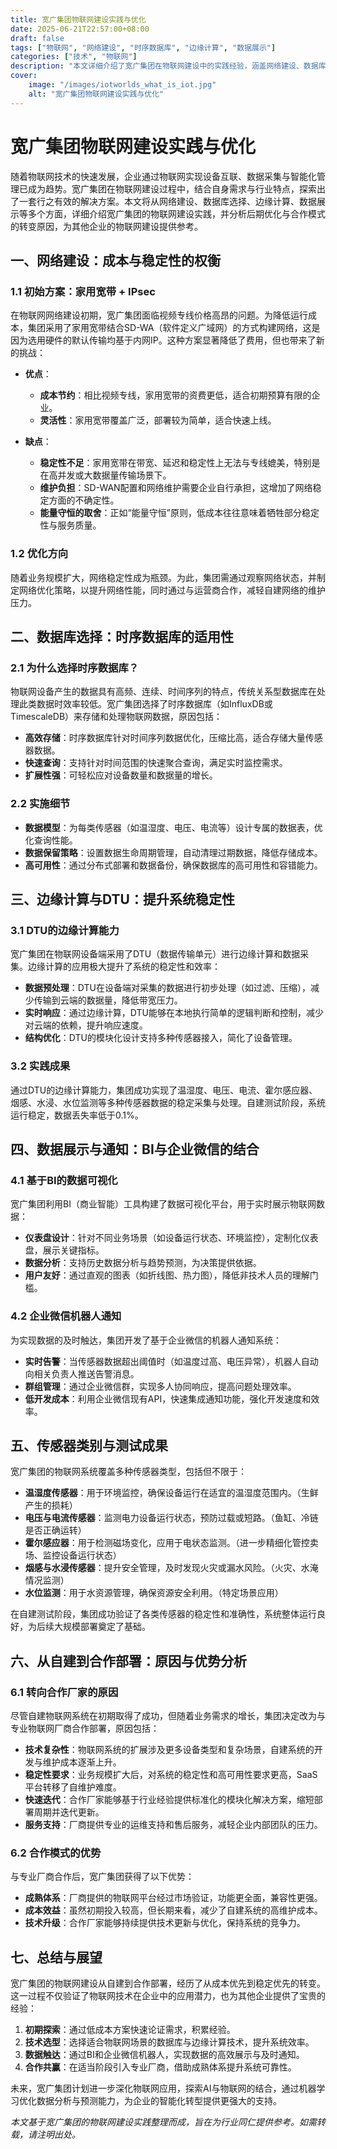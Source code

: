 ```yaml
---
title: 宽广集团物联网建设实践与优化
date: 2025-06-21T22:57:00+08:00
draft: false
tags: ["物联网", "网络建设", "时序数据库", "边缘计算", "数据展示"]
categories: ["技术", "物联网"]
description: "本文详细介绍了宽广集团在物联网建设中的实践经验，涵盖网络建设、数据库选择、边缘计算、数据展示等方面，并分析了后期优化与合作模式的选择。"
cover:
    image: "/images/iotworlds_what_is_iot.jpg" 
    alt: "宽广集团物联网建设实践与优化"
---
```


# 宽广集团物联网建设实践与优化

随着物联网技术的快速发展，企业通过物联网实现设备互联、数据采集与智能化管理已成为趋势。宽广集团在物联网建设过程中，结合自身需求与行业特点，探索出了一套行之有效的解决方案。本文将从网络建设、数据库选择、边缘计算、数据展示等多个方面，详细介绍宽广集团的物联网建设实践，并分析后期优化与合作模式的转变原因，为其他企业的物联网建设提供参考。

## 一、网络建设：成本与稳定性的权衡

### 1.1 初始方案：家用宽带 + IPsec
在物联网网络建设初期，宽广集团面临视频专线价格高昂的问题。为降低运行成本，集团采用了家用宽带结合SD-WA（软件定义广域网）的方式构建网络，这是因为选用硬件的默认传输均基于内网IP。这种方案显著降低了费用，但也带来了新的挑战：

- **优点**：
  - **成本节约**：相比视频专线，家用宽带的资费更低，适合初期预算有限的企业。
  - **灵活性**：家用宽带覆盖广泛，部署较为简单，适合快速上线。

- **缺点**：
  - **稳定性不足**：家用宽带在带宽、延迟和稳定性上无法与专线媲美，特别是在高并发或大数据量传输场景下。
  - **维护负担**：SD-WAN配置和网络维护需要企业自行承担，这增加了网络稳定方面的不确定性。
  - **能量守恒的取舍**：正如“能量守恒”原则，低成本往往意味着牺牲部分稳定性与服务质量。

### 1.2 优化方向
随着业务规模扩大，网络稳定性成为瓶颈。为此，集团需通过观察网络状态，并制定网络优化策略，以提升网络性能，同时通过与运营商合作，减轻自建网络的维护压力。

## 二、数据库选择：时序数据库的适用性

### 2.1 为什么选择时序数据库？
物联网设备产生的数据具有高频、连续、时间序列的特点，传统关系型数据库在处理此类数据时效率较低。宽广集团选择了时序数据库（如InfluxDB或TimescaleDB）来存储和处理物联网数据，原因包括：

- **高效存储**：时序数据库针对时间序列数据优化，压缩比高，适合存储大量传感器数据。
- **快速查询**：支持针对时间范围的快速聚合查询，满足实时监控需求。
- **扩展性强**：可轻松应对设备数量和数据量的增长。

### 2.2 实施细节
- **数据模型**：为每类传感器（如温湿度、电压、电流等）设计专属的数据表，优化查询性能。
- **数据保留策略**：设置数据生命周期管理，自动清理过期数据，降低存储成本。
- **高可用性**：通过分布式部署和数据备份，确保数据库的高可用性和容错能力。

## 三、边缘计算与DTU：提升系统稳定性

### 3.1 DTU的边缘计算能力
宽广集团在物联网设备端采用了DTU（数据传输单元）进行边缘计算和数据采集。边缘计算的应用极大提升了系统的稳定性和效率：

- **数据预处理**：DTU在设备端对采集的数据进行初步处理（如过滤、压缩），减少传输到云端的数据量，降低带宽压力。
- **实时响应**：通过边缘计算，DTU能够在本地执行简单的逻辑判断和控制，减少对云端的依赖，提升响应速度。
- **结构优化**：DTU的模块化设计支持多种传感器接入，简化了设备管理。

### 3.2 实践成果
通过DTU的边缘计算能力，集团成功实现了温湿度、电压、电流、霍尔感应器、烟感、水浸、水位监测等多种传感器数据的稳定采集与处理。自建测试阶段，系统运行稳定，数据丢失率低于0.1%。

## 四、数据展示与通知：BI与企业微信的结合

### 4.1 基于BI的数据可视化
宽广集团利用BI（商业智能）工具构建了数据可视化平台，用于实时展示物联网数据：

- **仪表盘设计**：针对不同业务场景（如设备运行状态、环境监控），定制化仪表盘，展示关键指标。
- **数据分析**：支持历史数据分析与趋势预测，为决策提供依据。
- **用户友好**：通过直观的图表（如折线图、热力图），降低非技术人员的理解门槛。

### 4.2 企业微信机器人通知
为实现数据的及时触达，集团开发了基于企业微信的机器人通知系统：

- **实时告警**：当传感器数据超出阈值时（如温度过高、电压异常），机器人自动向相关负责人推送告警消息。
- **群组管理**：通过企业微信群，实现多人协同响应，提高问题处理效率。
- **低开发成本**：利用企业微信现有API，快速集成通知功能，强化开发速度和效率。

## 五、传感器类别与测试成果

宽广集团的物联网系统覆盖多种传感器类型，包括但不限于：

- **温湿度传感器**：用于环境监控，确保设备运行在适宜的温湿度范围内。（生鲜产生的损耗）
- **电压与电流传感器**：监测电力设备运行状态，预防过载或短路。（鱼缸、冷链是否正确运转）
- **霍尔感应器**：用于检测磁场变化，应用于电状态监测。（进一步精细化管控卖场、监控设备运行状态）
- **烟感与水浸传感器**：提升安全管理，及时发现火灾或漏水风险。（火灾、水淹情况监测）
- **水位监测**：用于水资源管理，确保资源安全利用。（特定场景应用）

在自建测试阶段，集团成功验证了各类传感器的稳定性和准确性，系统整体运行良好，为后续大规模部署奠定了基础。

## 六、从自建到合作部署：原因与优势分析

### 6.1 转向合作厂家的原因
尽管自建物联网系统在初期取得了成功，但随着业务需求的增长，集团决定改为与专业物联网厂商合作部署，原因包括：

- **技术复杂性**：物联网系统的扩展涉及更多设备类型和复杂场景，自建系统的开发与维护成本逐渐上升。
- **稳定性要求**：业务规模扩大后，对系统的稳定性和高可用性要求更高，SaaS平台转移了自维护难度。
- **快速迭代**：合作厂家能够基于行业经验提供标准化的模块化解决方案，缩短部署周期并迭代更新。
- **服务支持**：厂商提供专业的运维支持和售后服务，减轻企业内部团队的压力。

### 6.2 合作模式的优势
与专业厂商合作后，宽广集团获得了以下优势：

- **成熟体系**：厂商提供的物联网平台经过市场验证，功能更全面，兼容性更强。
- **成本效益**：虽然初期投入较高，但长期来看，减少了自建系统的高维护成本。
- **技术升级**：合作厂家能够持续提供技术更新与优化，保持系统的竞争力。

## 七、总结与展望

宽广集团的物联网建设从自建到合作部署，经历了从成本优先到稳定优先的转变。这一过程不仅验证了物联网技术在企业中的应用潜力，也为其他企业提供了宝贵的经验：

1. **初期探索**：通过低成本方案快速论证需求，积累经验。
2. **技术选型**：选择适合物联网场景的数据库与边缘计算技术，提升系统效率。
3. **数据触达**：通过BI和企业微信机器人，实现数据的高效展示与及时通知。
4. **合作共赢**：在适当阶段引入专业厂商，借助成熟体系提升系统可靠性。

未来，宽广集团计划进一步深化物联网应用，探索AI与物联网的结合，通过机器学习优化数据分析与预测能力，为企业的智能化转型提供更强大的支持。

*本文基于宽广集团的物联网建设实践整理而成，旨在为行业同仁提供参考。如需转载，请注明出处。*
